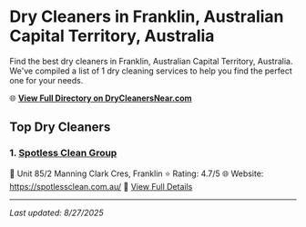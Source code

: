 # Dry Cleaners in Franklin, Australian Capital Territory, Australia

Find the best dry cleaners in Franklin, Australian Capital Territory, Australia. We've compiled a list of 1 dry cleaning services to help you find the perfect one for your needs.

🌐 **[View Full Directory on DryCleanersNear.com](https://drycleanersnear.com/city/Australia/Australian%20Capital%20Territory/Franklin)**

## Top Dry Cleaners

### 1. [Spotless Clean Group](https://drycleanersnear.com/dryCleaner/68a289cce025a3a8d28d3d93/spotless-clean-group)
📍 Unit 85/2 Manning Clark Cres, Franklin
⭐ Rating: 4.7/5
🌐 Website: https://spotlessclean.com.au/
🔗 [View Full Details](https://drycleanersnear.com/dryCleaner/68a289cce025a3a8d28d3d93/spotless-clean-group)


---

*Last updated: 8/27/2025*
